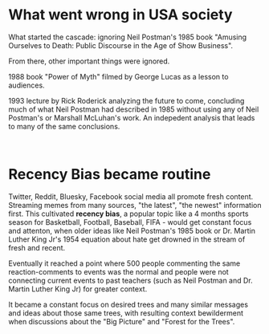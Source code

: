 # What went wrong in USA society

What started the cascade: ignoring Neil Postman's 1985 book "Amusing Ourselves to Death: Public Discourse in the Age of Show Business".

From there, other important things were ignored.

1988 book "Power of Myth" filmed by George Lucas as a lesson to audiences.

1993 lecture by Rick Roderick analyzing the future to come, concluding much of what Neil Postman had described in 1985 without using any of Neil Postman's or Marshall McLuhan's work. An indepedent analysis that leads to many of the same conclusions.

&nbsp;

# Recency Bias became routine

Twitter, Reddit, Bluesky, Facebook social media all promote fresh content. Streaming memes from many sources, "the latest", "the newest" information first. This cultivated **recency bias**, a popular topic like a 4 months sports season for Basketball, Football, Baseball, FIFA - would get constant focus and attenton, when older ideas like Neil Postman's 1985 book or Dr. Martin Luther King Jr's 1954 equation about hate get drowned in the stream of fresh and recent.

Eventually it reached a point where 500 people commenting the same reaction-comments to events was the normal and people were not connecting current events to past teachers (such as Neil Postman and Dr. Martin Luther King Jr) for greater context.

It became a constant focus on desired trees and many similar messages and ideas about those same trees, with resulting context bewilderment when discussions about the "Big Picture" and "Forest for the Trees".

